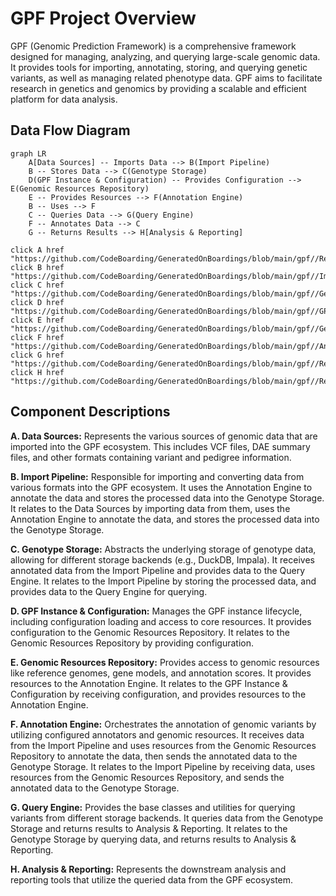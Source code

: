 # GPF Project Overview

GPF (Genomic Prediction Framework) is a comprehensive framework designed for managing, analyzing, and querying large-scale genomic data. It provides tools for importing, annotating, storing, and querying genetic variants, as well as managing related phenotype data. GPF aims to facilitate research in genetics and genomics by providing a scalable and efficient platform for data analysis.

## Data Flow Diagram

```mermaid
graph LR
    A[Data Sources] -- Imports Data --> B(Import Pipeline)
    B -- Stores Data --> C(Genotype Storage)
    D(GPF Instance & Configuration) -- Provides Configuration --> E(Genomic Resources Repository)
    E -- Provides Resources --> F(Annotation Engine)
    B -- Uses --> F
    C -- Queries Data --> G(Query Engine)
    F -- Annotates Data --> C
    G -- Returns Results --> H[Analysis & Reporting]

click A href "https://github.com/CodeBoarding/GeneratedOnBoardings/blob/main/gpf//RelevantFile.md"
click B href "https://github.com/CodeBoarding/GeneratedOnBoardings/blob/main/gpf//Import%20Pipeline.md"
click C href "https://github.com/CodeBoarding/GeneratedOnBoardings/blob/main/gpf//Genotype%20Storage.md"
click D href "https://github.com/CodeBoarding/GeneratedOnBoardings/blob/main/gpf//GPF%20Instance%20&%20Configuration.md"
click E href "https://github.com/CodeBoarding/GeneratedOnBoardings/blob/main/gpf//Genomic%20Resources%20Repository.md"
click F href "https://github.com/CodeBoarding/GeneratedOnBoardings/blob/main/gpf//Annotation%20Engine.md"
click G href "https://github.com/CodeBoarding/GeneratedOnBoardings/blob/main/gpf//RelevantFile.md"
click H href "https://github.com/CodeBoarding/GeneratedOnBoardings/blob/main/gpf//RelevantFile.md"
```

## Component Descriptions

**A. Data Sources:** Represents the various sources of genomic data that are imported into the GPF ecosystem. This includes VCF files, DAE summary files, and other formats containing variant and pedigree information.

**B. Import Pipeline:** Responsible for importing and converting data from various formats into the GPF ecosystem. It uses the Annotation Engine to annotate the data and stores the processed data into the Genotype Storage. It relates to the Data Sources by importing data from them, uses the Annotation Engine to annotate the data, and stores the processed data into the Genotype Storage.

**C. Genotype Storage:** Abstracts the underlying storage of genotype data, allowing for different storage backends (e.g., DuckDB, Impala). It receives annotated data from the Import Pipeline and provides data to the Query Engine. It relates to the Import Pipeline by storing the processed data, and provides data to the Query Engine for querying.

**D. GPF Instance & Configuration:** Manages the GPF instance lifecycle, including configuration loading and access to core resources. It provides configuration to the Genomic Resources Repository. It relates to the Genomic Resources Repository by providing configuration.

**E. Genomic Resources Repository:** Provides access to genomic resources like reference genomes, gene models, and annotation scores. It provides resources to the Annotation Engine. It relates to the GPF Instance & Configuration by receiving configuration, and provides resources to the Annotation Engine.

**F. Annotation Engine:** Orchestrates the annotation of genomic variants by utilizing configured annotators and genomic resources. It receives data from the Import Pipeline and uses resources from the Genomic Resources Repository to annotate the data, then sends the annotated data to the Genotype Storage. It relates to the Import Pipeline by receiving data, uses resources from the Genomic Resources Repository, and sends the annotated data to the Genotype Storage.

**G. Query Engine:** Provides the base classes and utilities for querying variants from different storage backends. It queries data from the Genotype Storage and returns results to Analysis & Reporting. It relates to the Genotype Storage by querying data, and returns results to Analysis & Reporting.

**H. Analysis & Reporting:** Represents the downstream analysis and reporting tools that utilize the queried data from the GPF ecosystem.